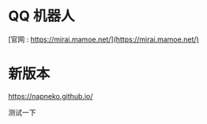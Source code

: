 # QQ 机器人
[官网 : https://mirai.mamoe.net/](https://mirai.mamoe.net/)

# 新版本

https://napneko.github.io/

测试一下